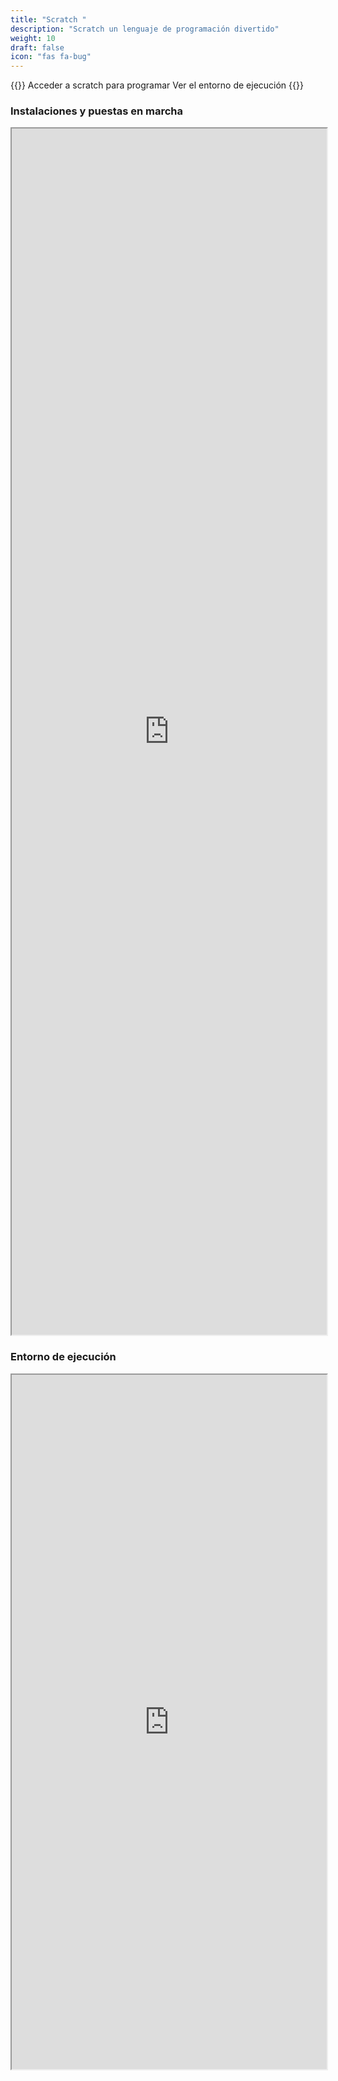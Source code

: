 ```yaml
---
title: "Scratch "
description: "Scratch un lenguaje de programación divertido"
weight: 10 
draft: false
icon: "fas fa-bug"
---
```

{{<objetivos>}}
Acceder a scratch para programar
Ver el entorno de ejecución
{{</objetivos>}}


### Instalaciones y puestas en marcha
<div class="iframe-container">
<iframe src="https://es.wikieducator.org/index.php?curid=6643" width="100%" height="1930">WikiEducator </iframe>
</div>

### Entorno de ejecución
<div class="iframe-container">

<iframe src="https://es.wikieducator.org/index.php?curid=6644" width="100%" height="1111">WikiEducator </iframe>

</div>
